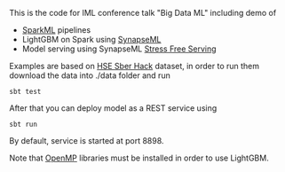 This is the code for IML conference talk "Big Data ML" including demo of
* [SparkML](https://spark.apache.org/docs/latest/ml-guide.html) pipelines
* LightGBM on Spark using [SynapseML](https://microsoft.github.io/SynapseML/docs/Explore%20Algorithms/LightGBM/Overview/)
* Model serving using SynapseML [Stress Free Serving](https://microsoft.github.io/SynapseML/docs/Deploy%20Models/Quickstart%20-%20Deploying%20a%20Classifier/)

Examples are based on [HSE Sber Hack](https://www.kaggle.com/datasets/zokost/sber-and-hse-hack?select=train.csv) dataset, 
in order to run them download the data into ./data folder and run
```shell
sbt test
```

After that you can deploy model as a REST service using
```shell
sbt run
```
By default, service is started at port 8898.

Note that [OpenMP](https://www.geeksforgeeks.org/openmp-introduction-with-installation-guide/) libraries must be installed in order to use LightGBM. 
